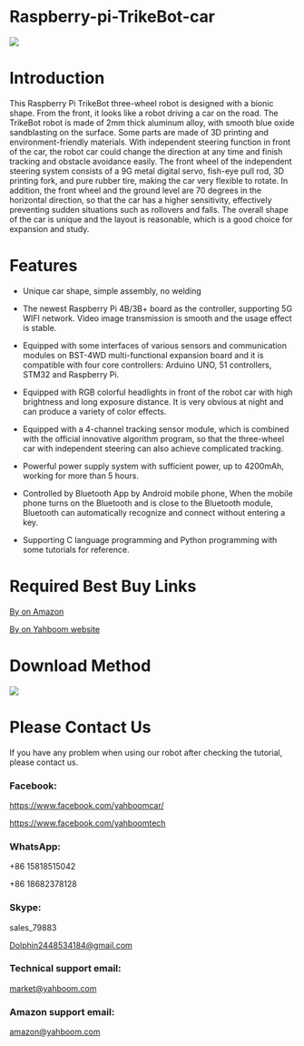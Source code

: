 # Raspberry-pi-TrikeBot-car
![](http://m.qpic.cn/psb?/V12aIGgQ3D78BF/CG1p1QtQqM0Uk0enq9GCX.bRRP3*VoMrmMKfG.Qxpe0!/b/dIMAAAAAAAAA&bo=IAMgAwAAAAARBzA!&rf=viewer_4)
# Introduction
This Raspberry Pi TrikeBot three-wheel robot is designed with a bionic shape. From the front, it looks like a robot driving a car on the road. The TrikeBot robot is made of 2mm thick aluminum alloy, with smooth blue oxide sandblasting on the surface. Some parts are made of 3D printing and environment-friendly materials. With independent steering function in front of the car, the robot car could change the direction at any time and finish tracking and obstacle avoidance easily. The front wheel of the independent steering system consists of a 9G metal digital servo, fish-eye pull rod, 3D printing fork, and pure rubber tire, making the car very flexible to rotate. In addition, the front wheel and the ground level are 70 degrees in the horizontal direction, so that the car has a higher sensitivity, effectively preventing sudden situations such as rollovers and falls. The overall shape of the car is unique and the layout is reasonable, which is a good choice for expansion and study.
# Features
* Unique car shape, simple assembly, no welding

* The newest Raspberry Pi 4B/3B+ board as the controller, supporting 5G WIFI network. Video image transmission is smooth and the usage effect is stable.

* Equipped with some interfaces of various sensors and communication modules on BST-4WD multi-functional expansion board and it is compatible with four core controllers: Arduino UNO, 51 controllers, STM32 and Raspberry Pi.

* Equipped with RGB colorful headlights in front of the robot car with high brightness and long exposure distance. It is very obvious at night and can produce a variety of color effects.

* Equipped with a 4-channel tracking sensor module, which is combined with the official innovative algorithm program, so that the three-wheel car with independent steering can also achieve complicated tracking.

* Powerful power supply system with sufficient power, up to 4200mAh, working for more than 5 hours.

* Controlled by Bluetooth App by Android mobile phone, When the mobile phone turns on the Bluetooth and is close to the Bluetooth module, Bluetooth can automatically recognize and connect without entering a key.

* Supporting C language programming and Python programming with some tutorials for reference.
# Required Best Buy Links
[By on Amazon](https://www.amazon.com/Yahboom-Raspberry-Programmable-Electronic-Tutorial%EF%BC%88without/dp/B07G75NDKX/ref=sr_1_41?m=A1N1A77RUX51FT&marketplaceID=ATVPDKIKX0DER&qid=1567505421&s=merchant-items&sr=1-41)

[By on Yahboom website](https://category.yahboom.net/collections/rp-smart-robot/products/trikebot)

# Download Method
![](http://r.photo.store.qq.com/psb?/V12aIGgQ3D78BF/6NbFlbbjju4asMn6rUaXuYuVnQvQDL.1vx9pPOt0uYM!/r/dL8AAAAAAAAA)
# Please Contact Us
If you have any problem when using our robot after checking the tutorial, please contact us.
### Facebook:
https://www.facebook.com/yahboomcar/

https://www.facebook.com/yahboomtech
### WhatsApp:
+86 15818515042

+86 18682378128
### Skype:
sales_79883

Dolphin2448534184@gmail.com
### Technical support email: 
market@yahboom.com
### Amazon support email: 
amazon@yahboom.com

